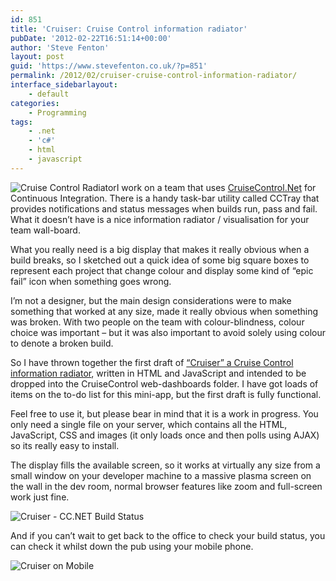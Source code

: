 ```yaml
---
id: 851
title: 'Cruiser: Cruise Control information radiator'
pubDate: '2012-02-22T16:51:14+00:00'
author: 'Steve Fenton'
layout: post
guid: 'https://www.stevefenton.co.uk/?p=851'
permalink: /2012/02/cruiser-cruise-control-information-radiator/
interface_sidebarlayout:
    - default
categories:
    - Programming
tags:
    - .net
    - 'c#'
    - html
    - javascript
---
```


![Cruise Control Radiator](https://www.stevefenton.co.uk/wp-content/uploads/2015/07/cctray_radiator-300x224.jpg)I work on a team that uses [CruiseControl.Net](http://cruisecontrolnet.org/) for Continuous Integration. There is a handy task-bar utility called CCTray that provides notifications and status messages when builds run, pass and fail. What it doesn’t have is a nice information radiator / visualisation for your team wall-board.

What you really need is a big display that makes it really obvious when a build breaks, so I sketched out a quick idea of some big square boxes to represent each project that change colour and display some kind of “epic fail” icon when something goes wrong.

I’m not a designer, but the main design considerations were to make something that worked at any size, made it really obvious when something was broken. With two people on the team with colour-blindness, colour choice was important – but it was also important to avoid solely using colour to denote a broken build.

So I have thrown together the first draft of [“Cruiser” a Cruise Control information radiator](https://github.com/Steve-Fenton/Cruiser), written in HTML and JavaScript and intended to be dropped into the CruiseControl web-dashboards folder. I have got loads of items on the to-do list for this mini-app, but the first draft is fully functional.

Feel free to use it, but please bear in mind that it is a work in progress. You only need a single file on your server, which contains all the HTML, JavaScript, CSS and images (it only loads once and then polls using AJAX) so its really easy to install.

The display fills the available screen, so it works at virtually any size from a small window on your developer machine to a massive plasma screen on the wall in the dev room, normal browser features like zoom and full-screen work just fine.

![Cruiser - CC.NET Build Status](https://www.stevefenton.co.uk/wp-content/uploads/2015/07/cruiser.jpg)

And if you can’t wait to get back to the office to check your build status, you can check it whilst down the pub using your mobile phone.

![Cruiser on Mobile](https://www.stevefenton.co.uk/wp-content/uploads/2015/07/cruiser_mobile.jpg)